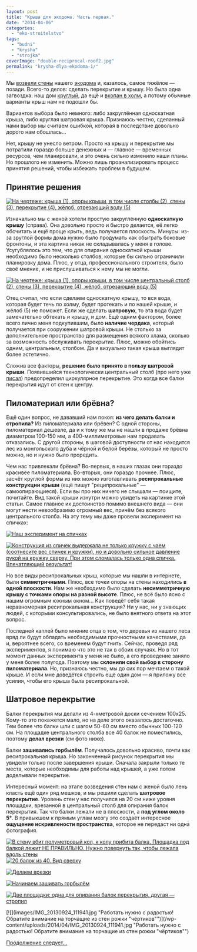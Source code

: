 ```yaml
---
layout: post
title: "Крыша для экодома. Часть первая."
date: "2014-04-06"
categories: 
  - "eko-stroitelstvo"
tags: 
  - "budni"
  - "krysha"
  - "strojka"
coverImage: "double-reciprocal-roof2.jpg"
permalink: "krysha-dlya-ekodoma-1/"
---
```


Мы [возвели стены](/stroim-iz-meshkov-s-gruntom) нашего [экодома](/dom-za-100-tysyach-rubley) и, казалось, самое тяжёлое — позади. Всего-то делов: сделать перекрытие и крышу. Но была одна загвоздка: наш дом [круглый](/zachem-ya-zakruglil-svoy-dom), да ещё и [вкопан в холм](/zachem-ya-zakopal-svoy-dom), а потому обычные варианты крыш нам не подошли бы.

Вариантов выбора было немного: либо закруглённая односкатная крыша, либо круглая шатровая крыша. Признаюсь честно, сделанный нами выбор мы считаем ошибкой, которая в последствие довольно дорого нам обошлась...

<!-- READMORE -->

Нет, крышу не унесло ветром. Просто на крышу и перекрытие мы потратили гораздо больше денежных и — главное — временных ресурсов, чем планировали, и это очень сильно изменило наши планы. Но прошлого не изменить. Можно лишь проанализировать процесс принятия решений, чтобы избежать проблем в будущем.

## Принятие решения

[![](images/skat1.jpg "На чертеже: крыша (1), опоры крыши, в том числе столбы (2), стены (3), перекрытие (4), жёлоб, отрезающий воду (5)")](/wp-content/uploads/2014/04/skat1.jpg "На чертеже: крыша (1), опоры крыши, в том числе столбы (2), стены (3), перекрытие (4), жёлоб, отрезающий воду (5)")

Изначально мы с женой хотели простую закруглённую **односкатную крышу** (справа). Она довольно просто и быстро делается, её легко обсчитать и ещё проще крыть, ведь получается плоскость. Минусы: из-за зруглой формы дома нужно было продумать как обыграть боковые фронтоны, и эта картина никак не складывалась у меня в голове. Усугублялось это тем, что для опирания односкатной крыши необходимо было несколько столбов, которые бы сильно ограничили планировку дома. Плюс, у отца, профессионального строителя, было своё мнение, и не прислушиваться к нему мы не могли.

[![](images/skat2.jpg "На чертеже: крыша (1), опоры крыши, в том числе центральный столб (2), стены (3), перекрытие (4), жёлоб, отрезающий воду (5)")](/wp-content/uploads/2014/04/skat2.jpg "На чертеже: крыша (1), опоры крыши, в том числе центральный столб (2), стены (3), перекрытие (4), жёлоб, отрезающий воду (5)")

Отец считал, что если сделаем односкатную крышу, то вся вода, которая будет течь по холму, будет протекать и по нашей крыше, и жёлоб (5) не поможет. Если же сделать **шатровую**, то эта вода будет замечательно обтекать и крышу, и дом. Ещё одним фактором, более всего лично меня подкупившим, было **наличие чердака**, который получается при сооружении шатровой крыши. Не столько за дополнительное пространство для размещения всякого хлама, сколько за возможность обслуживать перекрытие. Плюс, можно обойтись одним, центральным, столбом. Да и визуально такая крыша выглядит более эстетично.

Сложив все факторы, **решение было принято в пользу шатровой крыши**. Появившийся технологически центральный столб (про него уже [писал](/stroim-iz-meshkov-s-gruntom)) предопределил циркулярное перекрытие. Это когда все балки перекрытия идут от стен к центру.

## Пиломатериал или брёвна?

Ещё один вопрос, не дававший нам покоя: **из чего делать балки и стропила?** Из пиломатериала или брёвен? С одной стороны, пиломатериал дешевле, да и к тому же мы не нашли в продаже брёвна диаметром 100-150 мм, а 400-миллиметровые нам продавать отказались. С другой стороны, в шаговой доступности от нас находится лес из монгольского дуба и чёрной и белой берёзы, который не просто можно, но и нужно было проредить.

Чем нас привлекали брёвна? Во-первых, в наших глазах они гораздо красивее пиломатериала. Во-вторых, они гораздо прочнее. Плюс, засчёт круглой формы из них можно изготавливать **ресипрокальные** **конструкции крыши** (ещё пишут "реципрокальные" — самоопирающиеся). Если вы про них ничего не слышали — поищите, почитайте. Вид такой крыши изнутри можно увидеть на картинке этой статьи. Самое главное их достоинство помимо внешнего вида — они могут нести невообразимо огромный вес, причём без всякого центрального столба. На эту тему мы даже провели эксперимент на спичках:

[![](images/IMG_20130914_184600.jpg "Наш эксперимент на спичках")](/wp-content/uploads/2014/04/IMG_20130914_184600.jpg "Наш эксперимент на спичках")

[![](images/IMG_20130914_184758.jpg "Конструкция из спичек выдержала не только кружку с чаем (соотнесите вес спичек и кружки), но и довольно сильное давление рукой на кружку сверху. При этом сломалась только одна спичка. Впечатляющий результат!")](/wp-content/uploads/2014/04/IMG_20130914_184758.jpg "Конструкция из спичек выдержала не только кружку с чаем (соотнесите вес спичек и кружки), но и довольно сильное давление рукой на кружку сверху. При этом сломалась только одна спичка. Впечатляющий результат!")

Но все виды ресипрокальных крыш, которые мы нашли в интернете, были **симметричными**. Плюс, все точки опоры на стены находились **в одной плоскости**. Нам же необходимо было сделать **несимметричную крышу с точками опоры на разной высоте**. Плюс, не всё было ясно с нашим огромным южным окном... Как поведёт себя такая неравномерная ресипрокальная конструкция? Ни у нас, ни у знающих людей, с которыми консультировались, не было внятного ответа на этот вопрос.

Последней каплей было мнение отца о том, что деревья из нашего леса вряд ли будут обладать необходимыми прочностными качествами, да и, вероятнее всего, со временем будут гнить. Сейчас, проведя ряд экспериментов, я понимаю что это не так в обоих случаях. Но в тот момент данных эксперимента у меня не было, а его проведение заняло у меня более полугода. Поэтому мы **склонили свой выбор в сторону пиломатериала**. Но, признаюсь честно, мы до сих пор мечтаем о такой крыше. И если мне доведётся строить ещё один дом — я приложу все усилия, чтобы его крыша была ресипрокальной.

## Шатровое перекрытие

Балки перекрытия мы делали из 4-хметровой доски сечением 100х25. Кому-то это покажется мало, но на деле этого оказалось достаточно. Тем более что балки шли с шагом 50-60 см вместо обычных 100-120 см. На площадке центрального столба все 40 балок не поместились, поэтому **делал врезки** (см фото ниже).

Балки **зашивались горбылём**. Получалось довольно красиво, почти как ресипрокальная крыша. Но законченный рисунок перекрытия мы увидели только после завершения крыши. Сначала закрыли только те места, которые необходимы для работы над крышей, а уже потом доделывали перекрытие.

Интересный момент: на этапе возведения стен нам с женой было лень класть ещё один ряд мешков, и мы решили сделать **шатровое перекрытие**. Уровень стен у нас получился на 20 см ниже уровня площадки, врезанной в центральный столб для опирания балок перекрытия. Так что балки лежали не в плоскости, а **под углом около 5°**. В привыкшем к прямым углам мозгу это создаёт интересное **ощущение искривлености пространства**, которое не передаст ни одна фотография.

[![](images/IMG_20130917_131045.jpg "В стену вбит полуметровый кол, к колу прибита балка. Площадка под балкой лежит НЕ ПРАВИЛЬНО. Нужно повернуть так, чтобы лежала вдоль стены")](/wp-content/uploads/2014/04/IMG_20130917_131045.jpg "В стену вбит полуметровый кол, к колу прибита балка. Площадка под балкой лежит НЕ ПРАВИЛЬНО. Нужно повернуть так, чтобы лежала вдоль стены")[![](images/IMG_20130917_131134.jpg "20 балок из 40. Вид сверху")](/wp-content/uploads/2014/04/IMG_20130917_131134.jpg "20 балок из 40. Вид сверху")

[![](images/IMG_20130917_184123.jpg "Делаем врезки")](/wp-content/uploads/2014/04/IMG_20130917_184123.jpg "Делаем врезки")

[![](images/IMG_20130918_190536.jpg "Начинаем зашивать горбылём")](/wp-content/uploads/2014/04/IMG_20130918_190536.jpg "Начинаем зашивать горбылём")

[![](images/IMG_20130918_190550.jpg "Две площадки: одна для опирания балок перекрытия, другая — стропил")](/wp-content/uploads/2014/04/IMG_20130918_190550.jpg "Две площадки: одна для опирания балок перекрытия, другая — стропил")

[![](images/IMG_20130924_111941.jpg "Работать нужно с радостью! Обратите внимание на торчащие из стен рожки "чёртиков"")](/wp-content/uploads/2014/04/IMG_20130924_111941.jpg "Работать нужно с радостью! Обратите внимание на торчащие из стен рожки "чёртиков"")

[Продолжение следует...](/krysha-dlya-ekodoma-2)
